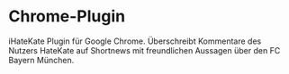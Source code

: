 Chrome-Plugin
=============

iHateKate Plugin für Google Chrome. Überschreibt Kommentare des Nutzers HateKate auf Shortnews mit freundlichen Aussagen über den FC Bayern München.
